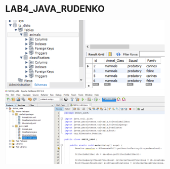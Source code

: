 # LAB4_JAVA_RUDENKO
![screenshot](https://github.com/harvey133/LAB4_JAVA_RUDENKO/blob/main/screenshot1.png)
![screenshot](https://github.com/harvey133/LAB4_JAVA_RUDENKO/blob/main/screenshot2.png)
